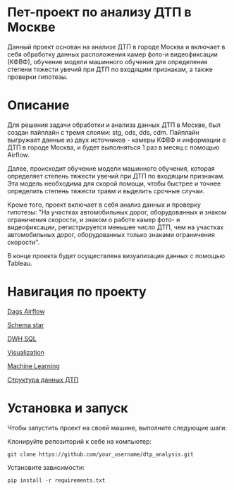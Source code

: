 # Пет-проект по анализу ДТП в Москве

Данный проект основан на анализе ДТП в городе Москва и включает в себя обработку данных расположения камер фото-и видеофиксации (КФВФ), обучение модели машинного обучения для определения степени тяжести увечий при ДТП по входящим признакам, а также проверки гипотезы.

# Описание

Для решения задачи обработки и анализа данных ДТП в Москве, был создан пайплайн с тремя слоями: stg, ods, dds, cdm. Пайплайн выгружает данные из двух источников - камеры КФВФ и информации о ДТП в городе Москва, и будет выполняться 1 раз в месяц с помощью Airflow.

Далее, происходит обучение модели машинного обучения, которая определяет степень тяжести увечий при ДТП по входящим признакам. Эта модель необходима для скорой помощи, чтобы быстрее и точнее определить степень тяжести травм и выделить срочные случаи.

Кроме того, проект включает в себя анализ данных и проверку гипотезы: "На участках автомобильных дорог, оборудованных и знаком ограничения скорости, и знаком о работе камер фото- и видеофиксации, регистрируется меньшее число ДТП, чем на участках автомобильных дорог, оборудованных только знаками ограничения скорости".

В конце проекта будет осуществлена визуализация данных с помощью Tableau.

# Навигация по проекту

[Dags Airflow](https://github.com/slava87VS/Project_Moscow_DTP/tree/main/finish/dags)

[Schema star](https://github.com/slava87VS/Project_Moscow_DTP/blob/main/finish/schema_database/shema_star.png)

[DWH SQL](https://github.com/slava87VS/Project_Moscow_DTP/blob/main/finish/sql/create_star.sql)

[Visualization](https://github.com/slava87VS/Project_Moscow_DTP/blob/main/finish/visualization/visualization.md)

[Machine Learning](https://github.com/slava87VS/Project_Moscow_DTP/blob/main/finish/ml/ml.ipynb)

[Структура данных ДТП](https://github.com/slava87VS/Project_Moscow_DTP/blob/main/finish/struktura_data_DTP.py)


# Установка и запуск

Чтобы запустить проект на своей машине, выполните следующие шаги:

Клонируйте репозиторий к себе на компьютер:
```
git clone https://github.com/your_username/dtp_analysis.git
```
Установите зависимости:
```
pip install -r requirements.txt
```
